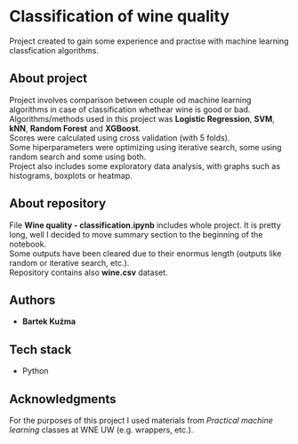 # Classification of wine quality

Project created to gain some experience and practise with machine learning classfication algorithms.

## About project

Project involves comparison between couple od machine learning algorithms in case of classification whethear wine is good or bad.  
Algorithms/methods used in this project was <b>Logistic Regression</b>, <b>SVM</b>, <b>kNN</b>, <b>Random Forest</b> and <b>XGBoost</b>.  
Scores were calculated using cross validation (with 5 folds).  
Some hiperparameters were optimizing using iterative search, some using random search and some using both.   
Project also includes some exploratory data analysis, with graphs such as histograms, boxplots or heatmap.

## About repository

File <b>Wine quality - classification.ipynb</b> includes whole project. It is pretty long, well I decided to move summary section to the beginning of the notebook.  
Some outputs have been cleared due to their enormus length (outputs like random or iterative search, etc.).  
Repository contains also <b>wine.csv</b> dataset.

## Authors

* **Bartek Kuźma** 

## Tech stack

* Python

## Acknowledgments

For the purposes of this project I used materials from <i>Practical machine learning</i> classes at WNE UW (e.g. wrappers, etc.).
